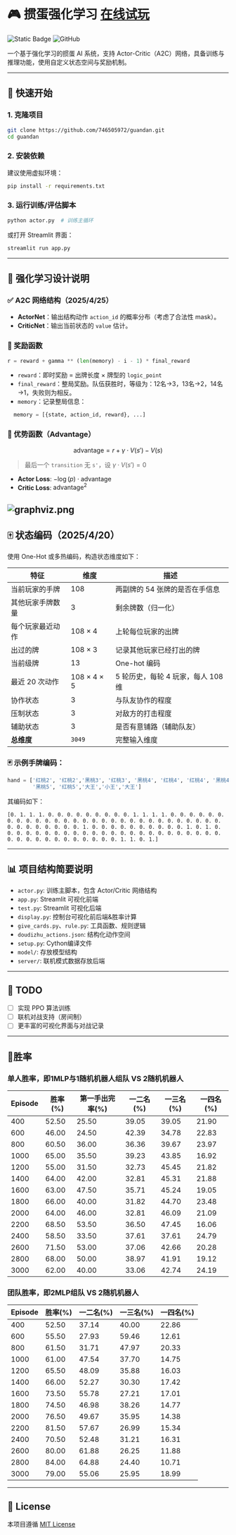 # 🎮 掼蛋强化学习 [在线试玩](https://guandan.streamlit.app/)

![Static Badge](https://img.shields.io/badge/ver.-1.4.1-E85889)
![GitHub](https://img.shields.io/github/license/746505972/guandan?logo=github)

一个基于强化学习的掼蛋 AI 系统，支持 Actor-Critic（A2C）网络，具备训练与推理功能，使用自定义状态空间与奖励机制。

---

## 🚀 快速开始

### 1. 克隆项目

```bash
git clone https://github.com/746505972/guandan.git
cd guandan
```

### 2. 安装依赖

建议使用虚拟环境：

```bash
pip install -r requirements.txt
```

### 3. 运行训练/评估脚本

```bash
python actor.py  # 训练主循环
```

或打开 Streamlit 界面：

```bash
streamlit run app.py
```

---

## 🧠 强化学习设计说明

### ✅ A2C 网络结构（2025/4/25）

- **ActorNet**：输出结构动作 `action_id` 的概率分布（考虑了合法性 mask）。
- **CriticNet**：输出当前状态的 `value` 估计。

### 🎯 奖励函数

```python
r = reward + gamma ** (len(memory) - i - 1) * final_reward
```

- `reward`：即时奖励 = 出牌长度 × 牌型的 `logic_point`
- `final_reward`：整局奖励。队伍获胜时，等级为：12名→3，13名→2，14名→1，失败则为相反。
- `memory`：记录整局信息：
```python
  memory = [{state, action_id, reward}, ...]
 ```

### 🧮 优势函数（Advantage）

$$
\text{advantage} = r + \gamma \cdot V(s') - V(s)
$$

> 最后一个 `transition` 无 `s'`，设 $\gamma \cdot V(s') = 0$

- **Actor Loss**: $-\log(p) \cdot \text{advantage}$
- **Critic Loss**: $\text{advantage}^2$

![graphviz.png](graphviz.png)
---

## 🀄 状态编码（2025/4/20）

使用 One-Hot 或多热编码，构造状态维度如下：

| 特征             | 维度            | 描述                               |
|------------------|------------------|------------------------------------|
| 当前玩家的手牌     | 108              | 两副牌的 54 张牌的是否在手信息         |
| 其他玩家手牌数量    | 3                | 剩余牌数（归一化）                     |
| 每个玩家最近动作    | 108 × 4          | 上轮每位玩家的出牌                     |
| 出过的牌          | 108 × 3          | 记录其他玩家已经打出的牌                |
| 当前级牌         | 13               | One-hot 编码                         |
| 最近 20 次动作    | 108 × 4 × 5      | 5 轮历史，每轮 4 玩家，每人 108 维       |
| 协作状态         | 3                | 与队友协作的程度                      |
| 压制状态         | 3                | 对敌方的打击程度                      |
| 辅助状态         | 3                | 是否有意铺路（辅助队友）               |
| **总维度**        | `3049`           | 完整输入维度                         |

### 🃏 示例手牌编码：

```python
hand = ['红桃2', '红桃2','黑桃3', '红桃3', '黑桃4', '红桃4', '红桃4', '黑桃4',
        '黑桃5', '红桃5','大王','小王','大王']
```

其编码如下：

```
[0. 1. 1. 1. 0. 0. 0. 0. 0. 0. 0. 0. 0. 1. 1. 1. 1. 0. 0. 0. 0. 0. 0. 0. 0. 0. 0. 0. 0. 0. 0. 0. 0. 0. 0. 0. 0. 0. 0. 0. 0. 0. 0. 0. 0. 0. 0. 0. 0. 0. 0. 0. 0. 0. 1. 0. 0. 0. 0. 0. 0. 0. 0. 0. 0. 1. 0. 1. 0. 0. 0. 0. 0. 0. 0. 0. 0. 0. 0. 0. 0. 0. 0. 0. 0. 0. 0. 0. 0. 0. 0. 0. 0. 0. 0. 0. 0. 0. 0. 0. 0. 0. 0. 0. 1. 1. 0. 1.]
```

---

## 📊 项目结构简要说明

- `actor.py`: 训练主脚本，包含 Actor/Critic 网络结构
- `app.py`: Streamlit 可视化前端
- `test.py`: Streamlit 可视化后端
- `display.py`: 控制台可视化前后端&胜率计算
- `give_cards.py`、`rule.py`: 工具函数、规则逻辑
- `doudizhu_actions.json`: 结构化动作空间
- `setup.py`: Cython编译文件
- `model/`: 存放模型结构
- `server/`: 联机模式数据存放后端


---

## 📌 TODO

- [ ] 实现 PPO 算法训练
- [ ] 联机对战支持（房间制）
- [ ] 更丰富的可视化界面与对战记录

---

## 👑胜率
### 单人胜率，即1MLP与1随机机器人组队 VS 2随机机器人
| Episode | 胜率(%) | 第一手出完率(%) | 一二名(%) | 一三名(%) | 一四名(%) |
|---------|--------|---------------|----------|----------|----------|
| 400     | 52.50  | 25.50         | 39.05    | 39.05    | 21.90    |
| 600     | 46.00  | 24.50         | 42.39    | 34.78    | 22.83    |
| 800     | 60.50  | 36.00         | 36.36    | 39.67    | 23.97    |
| 1000    | 65.00  | 35.50         | 39.23    | 43.85    | 16.92    |
| 1200    | 55.00  | 31.50         | 32.73    | 45.45    | 21.82    |
| 1400    | 64.00  | 42.00         | 32.81    | 45.31    | 21.88    |
| 1600    | 63.00  | 47.50         | 35.71    | 45.24    | 19.05    |
| 1800    | 66.00  | 40.00         | 31.82    | 44.70    | 23.48    |
| 2000    | 64.00  | 46.00         | 32.81    | 46.09    | 21.09    |
| 2200    | 68.50  | 53.50         | 36.50    | 47.45    | 16.06    |
| 2400    | 58.50  | 33.50         | 37.61    | 37.61    | 24.79    |
| 2600    | 71.50  | 53.00         | 37.06    | 42.66    | 20.28    |
| 2800    | 68.00  | 50.00         | 38.97    | 41.91    | 19.12    |
| 3000    | 62.00  | 40.00         | 33.06    | 42.74    | 24.19    |

### 团队胜率，即2MLP组队 VS 2随机机器人
| Episode | 胜率(%) | 一二名(%) | 一三名(%) | 一四名(%) |
|---------|--------|----------|----------|----------|
| 400     | 52.50  | 37.14    | 40.00    | 22.86    |
| 600     | 55.50  | 27.93    | 59.46    | 12.61    |
| 800     | 61.50  | 31.71    | 47.97    | 20.33    |
| 1000    | 61.00  | 47.54    | 37.70    | 14.75    |
| 1200    | 65.50  | 48.09    | 35.88    | 16.03    |
| 1400    | 66.00  | 52.27    | 30.30    | 17.42    |
| 1600    | 73.50  | 55.78    | 27.21    | 17.01    |
| 1800    | 74.50  | 46.98    | 38.26    | 14.77    |
| 2000    | 76.50  | 49.67    | 35.95    | 14.38    |
| 2200    | 81.50  | 57.67    | 26.99    | 15.34    |
| 2400    | 70.50  | 52.48    | 31.21    | 16.31    |
| 2600    | 80.00  | 61.88    | 26.25    | 11.88    |
| 2800    | 84.00  | 64.88    | 24.40    | 10.71    |
| 3000    | 79.00  | 55.06    | 25.95    | 18.99    |

---

## 📄 License

本项目遵循 [MIT License](https://github.com/746505972/guandan/blob/main/LICENSE)
